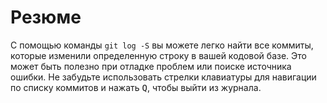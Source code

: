 # Резюме

С помощью команды `git log -S` вы можете легко найти все коммиты, которые изменили определенную строку в вашей кодовой базе. Это может быть полезно при отладке проблем или поиске источника ошибки. Не забудьте использовать стрелки клавиатуры для навигации по списку коммитов и нажать <kbd>Q</kbd>, чтобы выйти из журнала.
